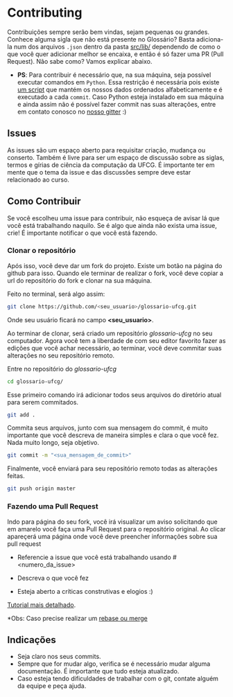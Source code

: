 # Contributing

Contribuições sempre serão bem vindas, sejam pequenas ou grandes. Conhece alguma sigla que não está presente no Glossário? Basta adiciona-la num dos arquivos `.json` dentro da pasta [src/lib/](/src/lib/) dependendo de como o que você quer adicionar melhor se encaixa, e então é só fazer uma PR (Pull Request). Não sabe como? Vamos explicar abaixo.

* **PS**: Para contribuir é necessário que, na sua máquina, seja possível executar comandos em `Python`. Essa restrição é necessária pois existe [um script](/src/scripts/order_data.py) que mantém os nossos dados ordenados alfabeticamente e é executado a cada `commit`. Caso Python esteja instalado em sua máquina e ainda assim não é possível fazer commit nas suas alterações, entre em contato conosco no [nosso gitter](https://gitter.im/OpenDevUFCG/glossario-ufcg) :)

## Issues

As issues são um espaço aberto para requisitar criação, mudança ou conserto. Também é livre para ser um espaço de discussão sobre as siglas, termos e gírias de ciência da computação da UFCG. É importante ter em mente que o tema da issue e das discussões sempre deve estar relacionado ao curso.

## Como Contribuir

Se você escolheu uma issue para contribuir, não esqueça de avisar lá que você está trabalhando naquilo. Se é algo que ainda não exista uma issue, crie! É importante notificar o que você está fazendo.

### Clonar o repositório

Após isso, você deve dar um fork do projeto. Existe um botão na página do github para isso. Quando ele terminar de realizar o fork, você deve copiar a url do repositório do fork e clonar na sua máquina. 

Feito no terminal, será algo assim:
```sh
git clone https://github.com/<seu_usuario>/glossario-ufcg.git
```

Onde seu usuário ficará no campo **<seu_usuario>**.

Ao terminar de clonar, será criado um repositório *glossario-ufcg* no seu computador. Agora você tem a liberdade de com seu editor favorito fazer as edições que você achar necessário, ao terminar, você deve commitar suas alterações no seu repositório remoto.

Entre no repositório do *glossario-ufcg*

```sh
cd glossario-ufcg/
```

Esse primeiro comando irá adicionar todos seus arquivos do diretório atual para serem commitados.

```sh
git add . 
```

Commita seus arquivos, junto com sua mensagem do commit, é muito importante que você descreva de maneira simples e clara o que você fez. Nada muito longo, seja objetivo.

```sh
git commit -m "<sua_mensagem_de_commit>"
```

Finalmente, você enviará para seu repositório remoto todas as alterações feitas.

```sh
git push origin master
```

### Fazendo uma Pull Request

Indo para página do seu fork, você irá visualizar um aviso solicitando que em amarelo você faça uma Pull Request para o repositório original. Ao clicar apareçerá uma página onde você deve preencher informações sobre sua pull request

- Referencie a issue que você está trabalhando usando #<numero_da_issue>

- Descreva o que você fez

- Esteja aberto a críticas construtivas e elogios :)

[Tutorial mais detalhado](https://blog.da2k.com.br/2015/02/04/git-e-github-do-clone-ao-pull-request/).

*Obs: Caso precise realizar um [rebase ou merge](https://gist.github.com/ravibhure/a7e0918ff4937c9ea1c456698dcd58aa)

## Indicações
- Seja claro nos seus commits.
- Sempre que for mudar algo, verifica se é necessário mudar alguma documentação. É importante que tudo esteja atualizado.
- Caso esteja tendo dificuldades de trabalhar com o git, contate alguém da equipe e peça ajuda. 